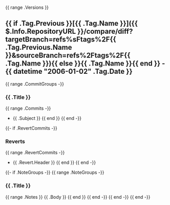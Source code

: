 {{ range .Versions }}
<a name="{{ .Tag.Name }}"></a>
## {{ if .Tag.Previous }}[{{ .Tag.Name }}]({{ $.Info.RepositoryURL }}/compare/diff?targetBranch=refs%sFtags%2F{{ .Tag.Previous.Name }}&sourceBranch=refs%2Ftags%2F{{ .Tag.Name }}){{ else }}{{ .Tag.Name }}{{ end }} - {{ datetime "2006-01-02" .Tag.Date }}

{{ range .CommitGroups -}}
### {{ .Title }}

{{ range .Commits -}}
- {{ .Subject }}
{{ end }}
{{ end -}}

{{- if .RevertCommits -}}
### Reverts

{{ range .RevertCommits -}}
- {{ .Revert.Header }}
{{ end }}
{{ end -}}

{{- if .NoteGroups -}}
{{ range .NoteGroups -}}
### {{ .Title }}

{{ range .Notes }}
{{ .Body }}
{{ end }}
{{ end -}}
{{ end -}}
{{ end -}}